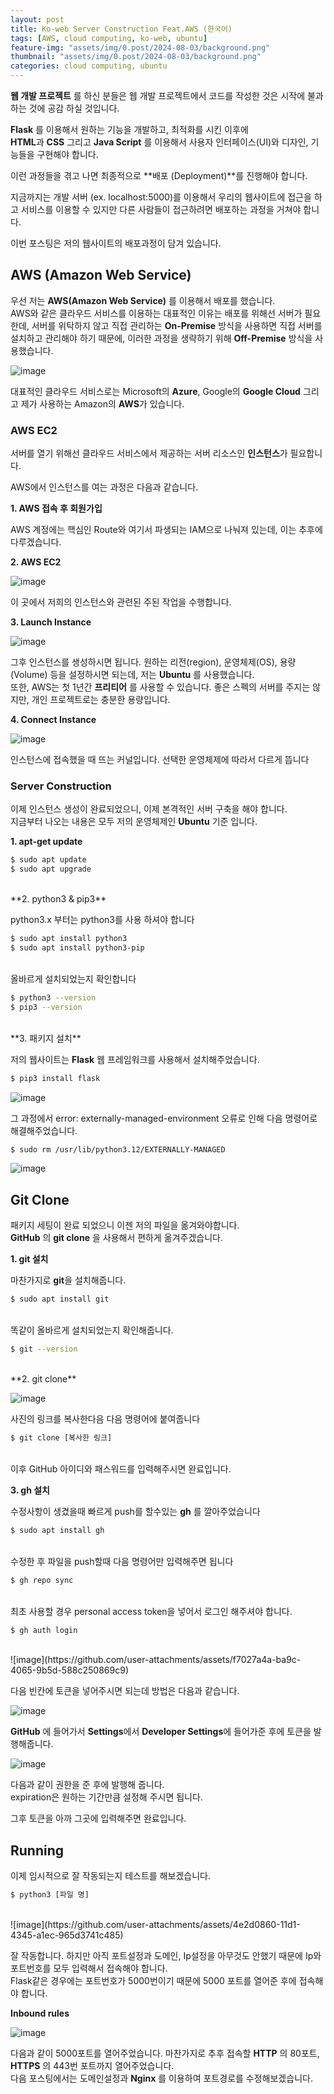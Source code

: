 ```yaml
---
layout: post
title: Ko-web Server Construction Feat.AWS (한국어)
tags: [AWS, cloud computing, ko-web, ubuntu]
feature-img: "assets/img/0.post/2024-08-03/background.png"
thumbnail: "assets/img/0.post/2024-08-03/background.png"
categories: cloud computing, ubuntu
---
```


**웹 개발 프로젝트** 를 하신 분들은 웹 개발 프로젝트에서 코드를 작성한 것은 시작에 불과하는 것에 공감 하실 것입니다.<br>

**Flask** 를 이용해서 원하는 기능을 개발하고, 최적화를 시킨 이후에 <br>
**HTML**과 **CSS** 그리고 **Java Script** 를 이용해서 사용자 인터페이스(UI)와 디자인, 기능들을 구현해야 합니다.<br>

이런 과정들을 겪고 나면 최종적으로 **배포 (Deployment)**를 진행해야 합니다.<br>

지금까지는 개발 서버 (ex. localhost:5000)를 이용해서 우리의 웹사이트에 접근을 하고 서비스를 이용할 수 있지만 다른 사람들이 접근하려면 배포하는 과정을 거쳐야 합니다.


이번 포스팅은 저의 웹사이트의 배포과정이 담겨 있습니다.<br>

## AWS (Amazon Web Service)

우선 저는 **AWS(Amazon Web Service)** 를 이용해서 배포를 했습니다.<br>
AWS와 같은 클라우드 서비스를 이용하는 대표적인 이유는 배포를 위해선 서버가 필요한데, 서버를 위탁하지 않고 직접 관리하는 **On-Premise** 방식을 사용하면 직접 서버를 설치하고 관리해야 하기 때문에, 이러한 과정을 생략하기 위해 **Off-Premise** 방식을 사용했습니다.

![image](https://github.com/user-attachments/assets/f764a493-2bda-40b9-adc4-26104eddccf4)

대표적인 클라우드 서비스로는 Microsoft의 **Azure**, Google의 **Google Cloud** 그리고 제가 사용하는 Amazon의 **AWS**가 있습니다. <br>

### AWS EC2

서버를 열기 위해선 클라우드 서비스에서 제공하는 서버 리소스인 **인스턴스**가 필요합니다. <br>

AWS에서 인스턴스를 여는 과정은 다음과 같습니다.

**1. AWS 접속 후 회원가입**

AWS 계정에는 핵심인 Route와 여기서 파생되는 IAM으로 나눠져 있는데, 이는 추후에 다루겠습니다. <br>

**2. AWS EC2**

![image](https://github.com/user-attachments/assets/c2db917e-b97a-496a-8fa8-9a1f8f3ac772)


이 곳에서 저희의 인스턴스와 관련된 주된 작업을 수행합니다.

**3. Launch Instance**

![image](https://github.com/user-attachments/assets/93b7b9aa-0a00-4677-a99b-71c5d01e415f)

그후 인스턴스를 생성하시면 됩니다. 원하는 리전(region), 운영체제(OS), 용량(Volume) 등을 설정하시면 되는데, 저는 **Ubuntu** 를 사용했습니다. <br>
또한, AWS는 첫 1년간 **프리티어** 를 사용할 수 있습니다. 좋은 스펙의 서버를 주지는 않지만, 개인 프로젝트로는 충분한 용량입니다.

**4. Connect Instance**

![image](https://github.com/user-attachments/assets/d8d8da54-a785-4c7d-8289-8934d5a3189f)

인스턴스에 접속했을 때 뜨는 커널입니다. 선택한 운영체제에 따라서 다르게 뜹니다

### Server Construction

이제 인스턴스 생성이 완료되었으니, 이제 본격적인 서버 구축을 해야 합니다. <br> 
지금부터 나오는 내용은 모두 저의 운영체제인 **Ubuntu** 기준 입니다.

**1. apt-get update**

```bash
$ sudo apt update
$ sudo apt upgrade
```
<br>
**2. python3 & pip3**

python3.x 부터는 python3를 사용 하셔야 합니다

```bash
$ sudo apt install python3
$ sudo apt install python3-pip
```
<br>
올바르게 설치되었는지 확인합니다

```bash
$ python3 --version
$ pip3 --version
```
<br>
**3. 패키지 설치**

저의 웹사이트는 **Flask** 웹 프레임워크를 사용해서 설치해주었습니다.

```bash
$ pip3 install flask
```

![image](https://github.com/user-attachments/assets/ea1c589a-52a0-4442-b9ff-9ce9c71161d8)

그 과정에서 error: externally-managed-environment 오류로 인해 다음 명령어로 해결해주었습니다.

```bash
$ sudo rm /usr/lib/python3.12/EXTERNALLY-MANAGED
```

![image](https://github.com/user-attachments/assets/6cdd8489-ea47-4ab5-b032-e29e98d9b786)

## Git Clone

패키지 세팅이 완료 되었으니 이젠 저의 파일을 옮겨와야합니다. <br>
**GitHub** 의 **git clone** 을 사용해서 편하게 옮겨주겠습니다.

**1. git 설치**

마찬가지로 **git**을 설치해줍니다.

```bash
$ sudo apt install git
```
<br>
똑같이 올바르게 설치되었는지 확인해줍니다.

```bash
$ git --version
```
<br>
**2. git clone**

![image](https://github.com/user-attachments/assets/61bc283b-b0df-4945-9677-2707efa9c0c8)

사진의 링크를 복사한다음 다음 명령어에 붙여줍니다

```bash
$ git clone [복사한 링크]
```
<br>
이후 GitHub 아이디와 패스워드를 입력해주시면 완료입니다.

**3. gh 설치**

수정사항이 생겼을때 빠르게 push를 할수있는 **gh** 를 깔아주었습니다

```bash
$ sudo apt install gh
```
<br>
수정한 후 파일을 push할때 다음 명령어만 입력해주면 됩니다

```bash
$ gh repo sync
```
<br>
최초 사용할 경우 personal access token을 넣어서 로그인 해주셔야 합니다.

```bash
$ gh auth login
```
<br>
![image](https://github.com/user-attachments/assets/f7027a4a-ba9c-4065-9b5d-588c250869c9)

다음 빈칸에 토큰을 넣어주시면 되는데 방법은 다음과 같습니다.

![image](https://github.com/user-attachments/assets/54616040-a5f4-4dda-8cb2-4f4dab8504aa)

**GitHub** 에 들어가서 **Settings**에서 **Developer Settings**에 들어가준 후에 토큰을 발행해줍니다.

![image](https://github.com/user-attachments/assets/b186c46d-5adf-42c3-940d-46dfc59ef372)

다음과 같이 권한을 준 후에 발행해 줍니다.<br>
expiration은 원하는 기간만큼 설정해 주시면 됩니다.

그후 토큰을 아까 그곳에 입력해주면 완료입니다.

## Running

이제 임시적으로 잘 작동되는지 테스트를 해보겠습니다.

```bash
$ python3 [파일 명]
```
<br>
![image](https://github.com/user-attachments/assets/4e2d0860-11d1-4345-a1ec-965d3741c485)

잘 작동합니다. 하지만 아직 포트설정과 도메인, Ip설정을 아무것도 안했기 때문에 Ip와 포트번호를 모두 입력해서 접속해야 합니다.<br>
Flask같은 경우에는 포트번호가 5000번이기 때문에 5000 포트를 열어준 후에 접속해야 합니다.

**Inbound rules**

![image](https://github.com/user-attachments/assets/aabece80-cb50-4988-a314-03e1bed8e230)

다음과 같이 5000포트를 열어주었습니다. 마찬가지로 추후 접속할 **HTTP** 의 80포트, **HTTPS** 의 443번 포트까지 열어주었습니다.
<br>
다음 포스팅에서는 도메인설정과 **Nginx** 를 이용하여 포트경로를 수정해보겠습니다.
